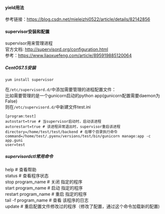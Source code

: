 #### yield用法
参考链接：<https://blog.csdn.net/mieleizhi0522/article/details/82142856>

#### supervisor安装和配置
supervisor用来管理进程  
官方文档: <http://supervisord.org/configuration.html>  
参考：<https://www.liaoxuefeng.com/article/895919885120064>

##### CentOS7.5安装
`yum install supervisor`  

在`/etc/supervisord.d/`中添加需要管理的进程配置文件：  
比如需要管理的是一个gunicorn启动的python app(gunicorn配置需要daemon为False)  
则在`/etc/supervisord.d/`中新建文件test.ini  
```
[program:test]
autostart=true # 当supervisor启动时，启动该进程
autorestart=true # 该进程异常退出时，supervisor重启该进程
directory=/home/test/test/backend # 在哪个目录执行命令
command=/home/test/.pyenv/versions/test/bin/gunicorn manage:app -c app.guni
user=test
```

##### supervisordctl常用命令
help # 查看帮助  
status # 查看程序状态  
stop program_name # 关闭 指定的程序  
start program_name # 启动 指定的程序  
restart program_name # 重启 指定的程序  
tail -f program_name # 查看 该程序的日志  
update # 重启配置文件修改过的程序（修改了配置，通过这个命令加载新的配置)  
